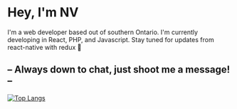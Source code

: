 # Hey, I'm NV
I'm a web developer based out of southern Ontario. I'm currently developing in React, PHP, and Javascript.
Stay tuned for updates from react-native with redux 👀
## – Always down to chat, just shoot me a message! –
[![Top Langs](https://github-readme-stats.vercel.app/api/top-langs/?username=code-nv&theme=ayu-mirage&layout=compact)](https://github.com/anuraghazra/github-readme-stats)
